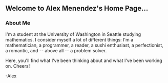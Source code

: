 ## Welcome to Alex Menendez's Home Page...

### About Me
I'm a student at the University of Washington in Seattle studying mathematics. I consider myself a lot of different things: I'm a mathematician, a programmer, a reader, a sushi enthusiast, a perfectionist, a romantic, and -- above all -- a problem solver. 

Here, you'll find what I've been thinking about and what I've been working on. Cheers!

-Alex
